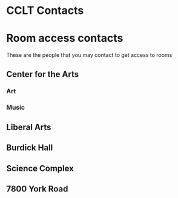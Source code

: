 # CCLT Contacts
# Room access contacts 
These are the people that you may contact to get access to rooms

## Center for the Arts

### Art 

### Music 

## Liberal Arts

## Burdick Hall

## Science Complex

## 7800 York Road

## 